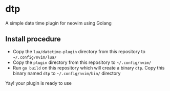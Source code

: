 # dtp
A simple date time plugin for neovim using Golang

## Install procedure

- Copy the `lua/datetime-plugin` directory from this repository to `~/.config/nvim/lua/`
- Copy the `plugin` directory from this repository to `~/.config/nvim/`
- Run `go build` on this repository which will create a binary `dtp`. Copy this binary named `dtp` to `~/.config/nvim/bin/` directory

Yay! your plugin is ready to use

